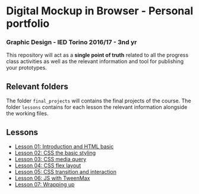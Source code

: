 # Digital Mockup in Browser - Personal portfolio 

### Graphic Design - IED Torino 2016/17 - 3nd yr
 
This repository will act as a **single point of truth** related to all the progress class activities as well as the relevant information and tool for publishing your prototypes.

## Relevant folders

The folder ```final_projects``` will contains the final projects of the course.
The folder ```lessons``` contains for each lesson the relevant information alongside the working files.

## Lessons

- [Lesson 01: Introduction and HTML basic](lessons/01)
- [Lesson 02: CSS the basic styling](lessons/02)
- [Lesson 03: CSS media query](lessons/03)
- [Lesson 04: CSS flex layout](lessons/04)
- [Lesson 05: CSS transition and interaction](lessons/05)
- [Lesson 06: JS with TweenMax](lessons/06)
- [Lesson 07: Wrapping up](lessons/07)
